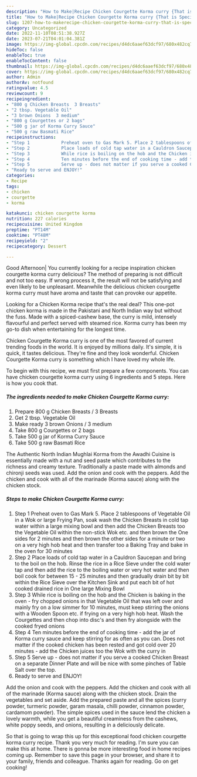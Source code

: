 ```yaml
---
description: "How to Make|Recipe Chicken Courgette Korma curry {That is Special"
title: "How to Make|Recipe Chicken Courgette Korma curry {That is Special"
slug: 1207-how-to-makerecipe-chicken-courgette-korma-curry-that-is-special
category: Uncategorized
date: 2022-11-10T08:51:38.927Z
date: 2023-07-21T04:01:04.381Z
image: https://img-global.cpcdn.com/recipes/d4dc6aaef63dcf97/680x482cq70/chicken-courgette-korma-curry-recipe-main-photo.jpg
hideToc: false
enableToc: true
enableTocContent: false
thumbnail: https://img-global.cpcdn.com/recipes/d4dc6aaef63dcf97/680x482cq70/chicken-courgette-korma-curry-recipe-main-photo.jpg
cover: https://img-global.cpcdn.com/recipes/d4dc6aaef63dcf97/680x482cq70/chicken-courgette-korma-curry-recipe-main-photo.jpg
author: Admin
authorAv: notfound
ratingvalue: 4.5
reviewcount: 9
recipeingredient:
- "800 g Chicken Breasts  3 Breasts"
- "2 tbsp. Vegetable Oil"
- "3 brown Onions  3 medium"
- "800 g Courgettes or 2 bags"
- "500 g jar of Korma Curry Sauce"
- "500 g raw Basmati Rice"
recipeinstructions:
- "Step 1            Preheat oven to Gas Mark 5. Place 2 tablespoons of Vegetable Oil in a Wok or large Frying Pan, soak wash the Chicken Breasts in cold tap water within a large mixing bowl and then add the Chicken Breasts too the Vegetable Oil within the non-stick Wok etc. and then brown the One sides for 2 minutes and then brown the other sides for a minute or two on a very high hob heat and then transfer too a Baking Tray and bake in the oven for 30 minutes"
- "Step 2            Place loads of cold tap water in a Cauldron Saucepan and bring to the boil on the hob. Rinse the rice in a Rice Sieve under the cold water tap and then add the rice to the boiling water or very hot water and then boil cook for between 15 - 25 minutes and then gradually drain bit by bit within the Rice Sieve over the Kitchen Sink and put each bit of hot cooked drained rice in One large Mixing Bowl"
- "Step 3            While rice is boiling on the hob and the Chicken is baking in the oven - fry chopped onions in that Vegetable Oil that was left over and mainly fry on a low simmer for 10 minutes, must keep stirring the onions with a Wooden Spoon etc. if frying on a very high hob heat. Wash the Courgettes and then chop into disc&#39;s and then fry alongside with the cooked fryed onions"
- "Step 4            Ten minutes before the end of cooking time - add the jar of Korma curry sauce and keep stirring for as often as you can. Does not matter if the cooked chicken has been rested and got cold over 20 minutes - add the Chicken juices too the Wok with the curry in"
- "Step 5            Serve up - does not matter if you serve a cooked Chicken Breast on a separate Dinner Plate and will be nice with some pinches of Table Salt over the top."
- "Ready to serve and ENJOY!"
categories:
- Recipe
tags:
- chicken
- courgette
- korma

katakunci: chicken courgette korma 
nutrition: 227 calories
recipecuisine: United Kingdom
preptime: "PT14M"
cooktime: "PT48M"
recipeyield: "2"
recipecategory: Dessert

---
```



Good Afternoon| You currently looking for a recipe inspiration chicken courgette korma curry delicious? The method of preparing is not difficult and not too easy. If wrong process it, the result will not be satisfying and even likely to be unpleasant. Meanwhile the delicious chicken courgette korma curry must have aroma and taste that can provoke our appetite.





Looking for a Chicken Korma recipe that&#39;s the real deal? This one-pot chicken korma is made in the Pakistani and North Indian way but without the fuss. Made with a spiced-cashew base, the curry is mild, intensely flavourful and perfect served with steamed rice. Korma curry has been my go-to dish when entertaining for the longest time.

Chicken Courgette Korma curry is one of the most favored of current trending foods in the world. It is enjoyed by millions daily. It's simple, it is quick, it tastes delicious. They're fine and they look wonderful. Chicken Courgette Korma curry is something which I have loved my whole life.


To begin with this recipe, we must first prepare a few components. You can have chicken courgette korma curry using 6 ingredients and 5 steps. Here is how you cook that.

<!--inarticleads1-->

##### The ingredients needed to make Chicken Courgette Korma curry:

1. Prepare 800 g Chicken Breasts / 3 Breasts
1. Get 2 tbsp. Vegetable Oil
1. Make ready 3 brown Onions / 3 medium
1. Take 800 g Courgettes or 2 bags
1. Take 500 g jar of Korma Curry Sauce
1. Take 500 g raw Basmati Rice


The Authentic North Indian Mughlai Korma from the Awadhi Cuisine is essentially made with a nut and seed paste which contributes to the richness and creamy texture. Traditionally a paste made with almonds and chironji seeds was used. Add the onion and cook with the peppers. Add the chicken and cook with all of the marinade (Korma sauce) along with the chicken stock. 

<!--inarticleads2-->

##### Steps to make Chicken Courgette Korma curry:

1. Step 1            Preheat oven to Gas Mark 5. Place 2 tablespoons of Vegetable Oil in a Wok or large Frying Pan, soak wash the Chicken Breasts in cold tap water within a large mixing bowl and then add the Chicken Breasts too the Vegetable Oil within the non-stick Wok etc. and then brown the One sides for 2 minutes and then brown the other sides for a minute or two on a very high hob heat and then transfer too a Baking Tray and bake in the oven for 30 minutes
1. Step 2            Place loads of cold tap water in a Cauldron Saucepan and bring to the boil on the hob. Rinse the rice in a Rice Sieve under the cold water tap and then add the rice to the boiling water or very hot water and then boil cook for between 15 - 25 minutes and then gradually drain bit by bit within the Rice Sieve over the Kitchen Sink and put each bit of hot cooked drained rice in One large Mixing Bowl
1. Step 3            While rice is boiling on the hob and the Chicken is baking in the oven - fry chopped onions in that Vegetable Oil that was left over and mainly fry on a low simmer for 10 minutes, must keep stirring the onions with a Wooden Spoon etc. if frying on a very high hob heat. Wash the Courgettes and then chop into disc&#39;s and then fry alongside with the cooked fryed onions
1. Step 4            Ten minutes before the end of cooking time - add the jar of Korma curry sauce and keep stirring for as often as you can. Does not matter if the cooked chicken has been rested and got cold over 20 minutes - add the Chicken juices too the Wok with the curry in
1. Step 5            Serve up - does not matter if you serve a cooked Chicken Breast on a separate Dinner Plate and will be nice with some pinches of Table Salt over the top.
1. Ready to serve and ENJOY!

Add the onion and cook with the peppers. Add the chicken and cook with all of the marinade (Korma sauce) along with the chicken stock. Drain the vegetables and set aside. Add the prepared paste and all the spices (curry powder, turmeric powder, garam masala, chilli powder, cinnamon powder, cardamom powder). The simple spices used in the sauce lend the chicken a lovely warmth, while you get a beautiful creaminess from the cashews, white poppy seeds, and onions, resulting in a deliciously delicate. 

So that is going to wrap this up for this exceptional food chicken courgette korma curry recipe. Thank you very much for reading. I'm sure you can make this at home. There is gonna be more interesting food in home recipes coming up. Remember to save this page in your browser, and share it to your family, friends and colleague. Thanks again for reading. Go on get cooking!
